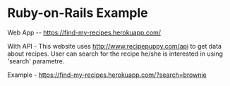 # Ruby-on-Rails Example

Web App -- https://find-my-recipes.herokuapp.com/

With API - This website uses http://www.recipepuppy.com/api to get data about recipes. User can search for the recipe he/she is interested in using 'search' parametre. 

Example - https://find-my-recipes.herokuapp.com/?search=brownie
